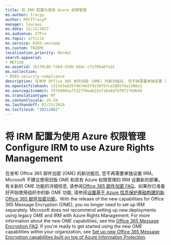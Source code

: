 ```yaml
---
title: 将 IRM 配置为使用 Azure 权限管理
ms.author: tracyp
author: MSFTTracyP
manager: laurawi
ms.date: 12/13/2017
ms.audience: ITPro
ms.topic: article
ms.service: O365-seccomp
ms.custom: TN2DMC
localization_priority: Normal
search.appverid:
- MET150
ms.assetid: 1b1f8c8b-f3b4-439b-910c-cf2f89a07a15
ms.collection:
- M365-security-compliance
description: 在发布 Office 365 邮件加密 (OME) 的新功能后, 您不再需要单独设置 IRM。Microsoft 不建议使用旧版 OME 和具有 Azure 权限管理的 IRM 设置新的部署。有关新的 OME 功能的详细信息, 请参阅 Office 365 邮件加密 FAQ。如果你已准备好开始使用组织中的新 OME 功能, 请参阅设置基于 Azure 信息保护基础构建的新 Office 365 邮件加密功能。
ms.openlocfilehash: 131543e835f4b74e5f9238f67ca19857da1100a1
ms.sourcegitcommit: f57b4001ef1327f0ea622e716a4d7d78f1769b49
ms.translationtype: MT
ms.contentlocale: zh-CN
ms.lasthandoff: 02/23/2019
ms.locfileid: "30212862"
---
```

# <a name="configure-irm-to-use-azure-rights-management"></a><span data-ttu-id="9c36b-106">将 IRM 配置为使用 Azure 权限管理</span><span class="sxs-lookup"><span data-stu-id="9c36b-106">Configure IRM to use Azure Rights Management</span></span>

<span data-ttu-id="9c36b-p102">在发布 Office 365 邮件加密 (OME) 的新功能后, 您不再需要单独设置 IRM。Microsoft 不建议使用旧版 OME 和具有 Azure 权限管理的 IRM 设置新的部署。有关新的 OME 功能的详细信息, 请参阅[Office 365 邮件加密 FAQ](https://support.office.com/article/0432dce9-d9b6-4e73-8a13-4a932eb0081e)。如果你已准备好开始使用组织中的新 OME 功能, 请参阅[设置基于 Azure 信息保护基础构建的新 Office 365 邮件加密功能](https://support.office.com/article/7ff0c040-b25c-4378-9904-b1b50210d00e)。</span><span class="sxs-lookup"><span data-stu-id="9c36b-p102">With the release of the new capabilities for Office 365 Message Encryption (OME), you no longer need to set up IRM separately. Microsoft does not recommend setting up new deployments using legacy OME and IRM with Azure Rights Management. For more information about the new OME capabilities, see the [Office 365 Message Encryption FAQ](https://support.office.com/article/0432dce9-d9b6-4e73-8a13-4a932eb0081e). If you're ready to get started using the new OME capabilities within your organization, see [Set up new Office 365 Message Encryption capabilities built on top of Azure Information Protection](https://support.office.com/article/7ff0c040-b25c-4378-9904-b1b50210d00e).</span></span>
  

